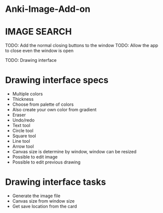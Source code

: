 # Anki-Image-Add-on

# IMAGE SEARCH

TODO: Add the normal closing buttons to the window
TODO: Allow the app to close even the window is open


TODO: Drawing interface

# Drawing interface specs
- Multiple colors
- Thickness
- Choose from palette of colors
- Also create your own color from gradient
- Eraser
- Undo/redo
- Text tool
- Circle tool
- Square tool
- Line tool
- Arrow tool
- Canvas size is determine by window, window can be resized
- Possible to edit image
- Possible to edit previous drawing

# Drawing interface tasks
- Generate the image file
- Canvas size from window size
- Get save location from the card
